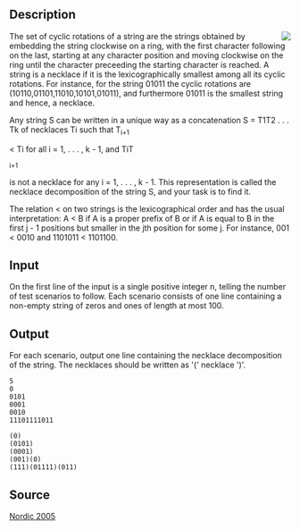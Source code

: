<h2>Description</h2><img src="images/2639_1.jpg" align="right"><p>The set of cyclic rotations of a string are the strings obtained by embedding the string clockwise on a ring, with the first character following on the last, starting at any character position and moving clockwise on the ring until the character preceeding the starting character is reached. A string is a necklace if it is the lexicographically smallest among all its cyclic rotations. For instance, for the string 01011 the cyclic rotations are (10110,01101,11010,10101,01011), and furthermore 01011 is the smallest string and hence, a necklace.
</p>Any string S can be written in a unique way as a concatenation S = T1T2 . . . Tk of necklaces Ti such that T<sub>i+1</sub><p> &lt; Ti for all i = 1, . . . , k - 1, and TiT</p><sub>i+1</sub><p> is not a necklace for any i = 1, . . . , k - 1. This representation is called the necklace decomposition of the string S, and your task is to find it.
</p>The relation &lt; on two strings is the lexicographical order and has the usual interpretation: A &lt; B if A is a proper prefix of B or if A is equal to B in the first j - 1 positions but smaller in the jth position for some j. For instance, 001 &lt; 0010 and 1101011 &lt; 1101100.<h2>Input</h2><p>On the first line of the input is a single positive integer n, telling the number of test scenarios to follow. Each scenario consists of one line containing a non-empty string of zeros and ones of length at most 100.</p><h2>Output</h2><p>For each scenario, output one line containing the necklace decomposition of the string. The necklaces should be written as '(' necklace ')'.</p><pre><code class="language-input1">5
0
0101
0001
0010
11101111011</code></pre><pre><code class="language-output1">(0)
(0101)
(0001)
(001)(0)
(111)(01111)(011)</code></pre><h2>Source</h2><a href="searchproblem?field=source&amp;key=Nordic+2005">Nordic 2005</a>